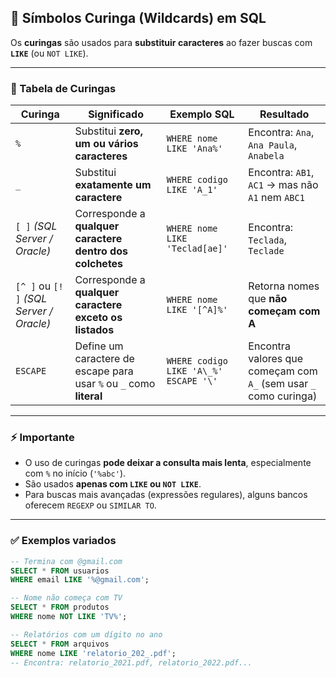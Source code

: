 ## 🎯 **Símbolos Curinga (Wildcards) em SQL**

Os **curingas** são usados para **substituir caracteres** ao fazer buscas com **`LIKE`** (ou `NOT LIKE`).

---

### 📌 Tabela de Curingas

| Curinga                                  | Significado                                                         | Exemplo SQL                           | Resultado                                                         |
| ---------------------------------------- | ------------------------------------------------------------------- | ------------------------------------- | ----------------------------------------------------------------- |
| `%`                                      | Substitui **zero, um ou vários caracteres**                         | `WHERE nome LIKE 'Ana%'`              | Encontra: `Ana`, `Ana Paula`, `Anabela`                           |
| `_`                                      | Substitui **exatamente um caractere**                               | `WHERE codigo LIKE 'A_1'`             | Encontra: `AB1`, `AC1` → mas não `A1` nem `ABC1`                  |
| `[ ]` *(SQL Server / Oracle)*            | Corresponde a **qualquer caractere dentro dos colchetes**           | `WHERE nome LIKE 'Teclad[ae]'`        | Encontra: `Teclada`, `Teclade`                                    |
| `[^ ]` ou `[! ]` *(SQL Server / Oracle)* | Corresponde a **qualquer caractere exceto os listados**             | `WHERE nome LIKE '[^A]%'`             | Retorna nomes que **não começam com A**                           |
| `ESCAPE`                                 | Define um caractere de escape para usar `%` ou `_` como **literal** | `WHERE codigo LIKE 'A\_%' ESCAPE '\'` | Encontra valores que começam com `A_` (sem usar `_` como curinga) |

---

### ⚡ Importante

* O uso de curingas **pode deixar a consulta mais lenta**, especialmente com `%` no início (`'%abc'`).
* São usados **apenas com `LIKE` ou `NOT LIKE`**.
* Para buscas mais avançadas (expressões regulares), alguns bancos oferecem `REGEXP` ou `SIMILAR TO`.

---

### ✅ Exemplos variados

```sql
-- Termina com @gmail.com
SELECT * FROM usuarios 
WHERE email LIKE '%@gmail.com';

-- Nome não começa com TV
SELECT * FROM produtos 
WHERE nome NOT LIKE 'TV%';

-- Relatórios com um dígito no ano
SELECT * FROM arquivos 
WHERE nome LIKE 'relatorio_202_.pdf';
-- Encontra: relatorio_2021.pdf, relatorio_2022.pdf...
```
